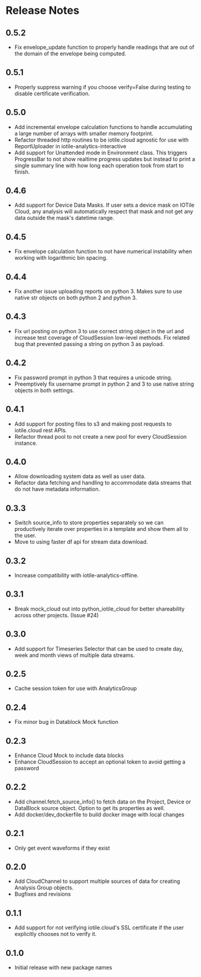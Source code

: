 # Release Notes

## 0.5.2

- Fix envelope_update function to properly handle readings that are out of 
  the domain of the envelope being computed.

## 0.5.1

- Properly suppress warning if you choose verify=False during testing to disable
  certificate verification.

## 0.5.0

- Add incremental envelope calculation functions to handle accumulating a 
  large number of arrays with smaller memory footprint.
- Refactor threaded http routines to be iotile.cloud agnostic for use with
  ReportUploader in iotile-analytics-interactive
- Add support for Unattended mode in Environment class.  This triggers 
  ProgressBar to not show realtime progress updates but instead to print a
  single summary line with how long each operation took from start to finish.

## 0.4.6

- Add support for Device Data Masks. If user sets a device mask on IOTile Cloud,
  any analysis will automatically respect that mask and not get any data outside
  the mask's datetime range.

## 0.4.5

- Fix envelope calculation function to not have numerical instability when
  working with logarithmic bin spacing.

## 0.4.4

- Fix another issue uploading reports on python 3.  Makes sure to use
  native str objects on both python 2 and python 3.

## 0.4.3

- Fix url posting on python 3 to use correct string object in the url and
  increase test coverage of CloudSession low-level methods.  Fix related bug
  that prevented passing a string on python 3 as payload.

## 0.4.2

- Fix password prompt in python 3 that requires a unicode string.
- Preemptively fix username prompt in python 2 and 3 to use native string
  objects in both settings.

## 0.4.1

- Add support for posting files to s3 and making post requests to iotile.cloud
  rest APIs.
- Refactor thread pool to not create a new pool for every CloudSession instance.

## 0.4.0

- Allow downloading system data as well as user data.
- Refactor data fetching and handling to accommodate data streams that do not
  have metadata information.

## 0.3.3

- Switch source_info to store properties separately so we can productively 
  iterate over properties in a template and show them all to the user.
- Move to using faster df api for stream data download.

## 0.3.2

- Increase compatibility with iotile-analytics-offline.

## 0.3.1

- Break mock_cloud out into python_iotile_cloud for better shareability across
  other projects.  (Issue #24)

## 0.3.0

- Add support for Timeseries Selector that can be used to create day, week and
  month views of multiple data streams. 

## 0.2.5

- Cache session token for use with AnalyticsGroup

## 0.2.4

- Fix minor bug in Datablock Mock function

## 0.2.3

- Enhance Cloud Mock to include data blocks
- Enhance CloudSession to accept an optional token to avoid getting a password

## 0.2.2

- Add channel.fetch_source_info() to fetch data on the Project, Device or DataBlock source object.
  Option to get its properties as well.
- Add docker/dev_dockerfile to build docker image with local changes

## 0.2.1

- Only get event waveforms if they exist

## 0.2.0

- Add CloudChannel to support multiple sources of data for creating Analysis
  Group objects.
- Bugfixes and revisions

## 0.1.1

- Add support for not verifying iotile.cloud's SSL certificate if the user
  explicitly chooses not to verify it.

## 0.1.0

- Initial release with new package names
